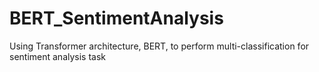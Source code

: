 # BERT_SentimentAnalysis
Using Transformer architecture, BERT, to perform multi-classification for sentiment analysis task 
